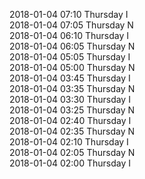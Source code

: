 2018-01-04 07:10 Thursday  I  
2018-01-04 07:05 Thursday  N  
2018-01-04 06:10 Thursday  I  
2018-01-04 06:05 Thursday  N  
2018-01-04 05:05 Thursday  I  
2018-01-04 05:00 Thursday  N  
2018-01-04 03:45 Thursday  I  
2018-01-04 03:35 Thursday  N  
2018-01-04 03:30 Thursday  I  
2018-01-04 03:25 Thursday  N  
2018-01-04 02:40 Thursday  I  
2018-01-04 02:35 Thursday  N  
2018-01-04 02:10 Thursday  I  
2018-01-04 02:05 Thursday  N  
2018-01-04 02:00 Thursday  I  
